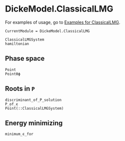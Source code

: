 # DickeModel.ClassicalLMG
For examples of usage, go to  [Examples for ClassicalLMG](@ref).
```@meta
CurrentModule = DickeModel.ClassicalLMG
```

```@docs
ClassicalLMGSystem
hamiltonian
```
## Phase space
```@docs
Point
Pointθϕ
```
## Roots in `P`
```@docs
discriminant_of_P_solution
P_of_ϵ
Point(::ClassicalLMGSystem)
```

## Energy minimizing
```@docs
minimum_ϵ_for
```
